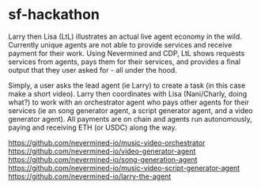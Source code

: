 # sf-hackathon

Larry then Lisa (LtL) illustrates an actual live agent economy in the wild. Currently unique agents are not able to provide services and receive payment for their work. Using Nevermined and CDP, LtL shows requests services from agents, pays them for their services, and provides a final output that they user asked for - all under the hood. 

Simply, a user asks the lead agent (ie Larry) to create a task (in this case make a short video). Larry then coordinates with Lisa (Nani/Charly, doing what?) to work with an orchestrator agent who pays other agents for their services (ie an song generator agent, a script generator agent, and a video generator agent). All payments are on chain and agents run autonomously, paying and receiving ETH (or USDC) along the way.

https://github.com/nevermined-io/music-video-orchestrator
https://github.com/nevermined-io/video-generator-agent
https://github.com/nevermined-io/song-generation-agent
https://github.com/nevermined-io/music-video-script-generator-agent
https://github.com/nevermined-io/larry-the-agent

